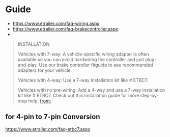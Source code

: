 # Guide
- https://www.etrailer.com/faq-wiring.aspx
- https://www.etrailer.com/faq-brakecontroller.aspx
- 
>INSTALLATION
>
>Vehicles with 7-way: A vehicle-specific wiring adapter is often available so you can avoid hardwiring the controller and just plug-and-play. Use our brake controller fitguide to see recommended adapters for your vehicle.
>
>Vehicles with 4-way: Use a 7-way installation kit like # ETBC7.
>
>Vehicles with no pre-wiring: Add a 4-way and use a 7-way installation kit like # ETBC7. Check out this installation guide for more step-by-step help.
[from:](https://www.etrailer.com/faq-brakecontroller.aspx)


## for 4-pin to 7-pin Conversion
https://www.etrailer.com/faq-etbc7.aspx
